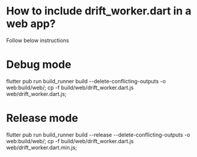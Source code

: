 # How to include drift_worker.dart in a web app?

Follow below instructions

# Debug mode

flutter pub run build_runner build --delete-conflicting-outputs -o web:build/web/;
cp -f build/web/drift_worker.dart.js web/drift_worker.dart.js;

# Release mode

flutter pub run build_runner build --release --delete-conflicting-outputs -o web:build/web/;
cp -f build/web/drift_worker.dart.js web/drift_worker.dart.min.js;
